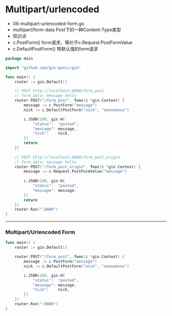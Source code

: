 # Multipart/urlencoded
- 06-multipart-urlencoded-form.go
- multipart/form-data Post下的一种Content-Type类型
- 知识点
- c.PostForm() form请求，等价于c.Request.PostFormValue
- c.DefaultPostForm() 带默认值的form请求
```go
package main

import "github.com/gin-gonic/gin"

func main() {
	router := gin.Default()

	// POST http://localhost:8080/form_post
	// form_data: message hello
	router.POST("/form_post", func(c *gin.Context) {
		message := c.PostForm("message")
		nick := c.DefaultPostForm("nick", "anonymous")

		c.JSON(200, gin.H{
			"status":  "posted",
			"message": message,
			"nick":    nick,
		})
		return
	})
	
	// POST http://localhost:8080/form_post_origin
	// form_data: message hello
	router.POST("/form_post_origin", func(c *gin.Context) {
		message := c.Request.PostFormValue("message")
		
		c.JSON(200, gin.H{
			"status":  "posted",
			"message": message,
		})
		return
	})
	router.Run(":8080")
}
```
--- 
### Multipart/Urlencoded Form

```go
func main() {
	router := gin.Default()

	router.POST("/form_post", func(c *gin.Context) {
		message := c.PostForm("message")
		nick := c.DefaultPostForm("nick", "anonymous")

		c.JSON(200, gin.H{
			"status":  "posted",
			"message": message,
			"nick":    nick,
		})
	})
	router.Run(":8080")
}
```